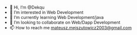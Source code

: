 - 👋 Hi, I’m @Dekqu
 - 👀 I’m interested in Web Development
 - 🌱 I’m currently learning Web Development/java
 - 💞️ I’m looking to collaborate on Web/Dapp Development
 - 📫 How to reach me mateusz.mejszutowicz2003@gmail.com

 <!---
